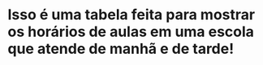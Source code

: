 # Isso é uma tabela feita para mostrar os horários de aulas em uma escola que atende de manhã e de tarde!
 
